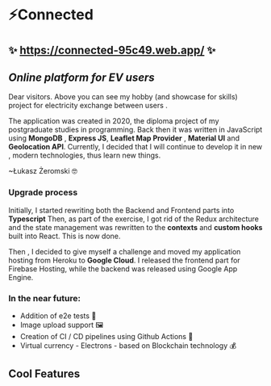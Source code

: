 # ⚡Connected

## ✨ https://connected-95c49.web.app/ ✨

## _Online platform for EV users_

Dear visitors.
Above you can see my hobby (and showcase for skills) project for electricity exchange between users .

The application was created in 2020, the diploma project of my postgraduate studies in programming. Back then it was written in JavaScript using **MongoDB** , **Express JS**, **Leaflet Map Provider** , **Material UI** and **Geolocation API**. Currently, I decided that I will continue to develop it in new , modern technologies, thus learn new things.

~Łukasz Żeromski 🤓

### Upgrade process

Initially, I started rewriting both the Backend and Frontend parts into **Typescript**
Then, as part of the exercise, I got rid of the Redux architecture and the state management was rewritten to the **contexts** and **custom hooks** built into React. This is now done.

Then , I decided to give myself a challenge and moved my application hosting from Heroku to **Google Cloud**. I released the frontend part for Firebase Hosting, while the backend was released using Google App Engine.

### In the near future:

- Addition of e2e tests 🧪
- Image upload support 🖼️
- Creation of CI / CD pipelines using Github Actions 🚰
- Virtual currency - Electrons - based on Blockchain technology 💰

## Cool Features
